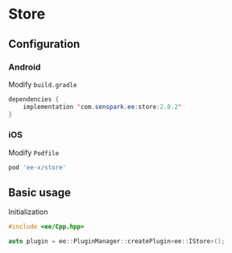 # Store
## Configuration
### Android
Modify `build.gradle`
```java
dependencies {
    implementation 'com.senspark.ee:store:2.0.2'
}
```

### iOS
Modify `Podfile`
```ruby
pod 'ee-x/store'
```

## Basic usage
Initialization
```cpp
#include <ee/Cpp.hpp>

auto plugin = ee::PluginManager::createPlugin<ee::IStore>();
```
